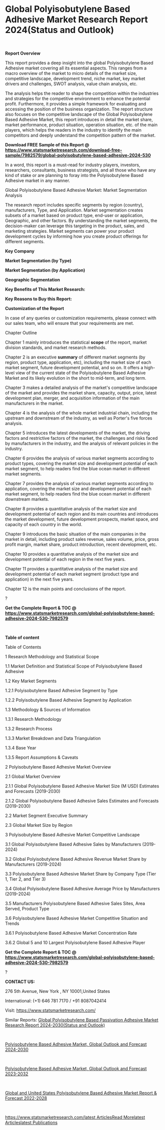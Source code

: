 <h1>Global Polyisobutylene Based Adhesive Market Research Report 2024(Status and Outlook)</h1><br/><p><strong>Report Overview</strong></p>
 
 
 
 <p>This report provides a deep insight into the global Polyisobutylene Based Adhesive market covering all its essential aspects. This ranges from a macro overview of the market to micro details of the market size, competitive landscape, development trend, niche market, key market drivers and challenges, SWOT analysis, value chain analysis, etc.</p>
 
 
 
 <p>The analysis helps the reader to shape the competition within the industries and strategies for the competitive environment to enhance the potential profit. Furthermore, it provides a simple framework for evaluating and accessing the position of the business organization. The report structure also focuses on the competitive landscape of the Global Polyisobutylene Based Adhesive Market, this report introduces in detail the market share, market performance, product situation, operation situation, etc. of the main players, which helps the readers in the industry to identify the main competitors and deeply understand the competition pattern of the market.</p>
 
 
 
 <p><strong>Download FREE Sample of this Report @ <a href="https://www.statsmarketresearch.com/download-free-sample/7982579/global-polyisobutylene-based-adhesive-2024-530">https://www.statsmarketresearch.com/download-free-sample/7982579/global-polyisobutylene-based-adhesive-2024-530</a></strong></p>
 
 
 
 <p>In a word, this report is a must-read for industry players, investors, researchers, consultants, business strategists, and all those who have any kind of stake or are planning to foray into the Polyisobutylene Based Adhesive market in any manner.</p>
 
 
 
 <p>Global Polyisobutylene Based Adhesive Market: Market Segmentation Analysis</p>
 
 
 
 <p>The research report includes specific segments by region (country), manufacturers, Type, and Application. Market segmentation creates subsets of a market based on product type, end-user or application, Geographic, and other factors. By understanding the market segments, the decision-maker can leverage this targeting in the product, sales, and marketing strategies. Market segments can power your product development cycles by informing how you create product offerings for different segments.</p>
 
 
 
 <p><strong>Key Company</strong></p>
 
 
 
 <p><strong>Market Segmentation (by Type)</strong></p>
 
 
 
 <p><strong>Market Segmentation (<strong>by Application</strong>)</strong></p>
 
 
 
 <p><strong>Geographic Segmentation</strong></p>
 
 
 
 <p><strong>Key Benefits of This Market Research:</strong></p>
 
 
 
 <p><strong>Key <strong>Reasons to Buy</strong> this Report:</strong></p>
 
 
 
 <p><strong>Customization of the Report</strong></p>
 
 
 
 <p>In case of any queries or customization requirements, please connect with our sales team, who will ensure that your requirements are met.</p>
 
 
 
 <p>Chapter Outline</p>
 
 
 
 <p>Chapter 1 mainly introduces the statistical <strong>scope</strong> of the report, market division standards, and market research methods.</p>
 
 
 
 <p>Chapter 2 is an executive <strong>summary</strong> of different market segments (by region, product type, application, etc), including the market size of each market segment, future development potential, and so on. It offers a high-level view of the current state of the Polyisobutylene Based Adhesive Market and its likely evolution in the short to mid-term, and long term.</p>
 
 
 
 <p>Chapter 3 makes a detailed analysis of the market&#39;s competitive landscape of the market and provides the market share, capacity, output, price, latest development plan, merger, and acquisition information of the main manufacturers in the market.</p>
 
 
 
 <p>Chapter 4 is the analysis of the whole market industrial chain, including the upstream and downstream of the industry, as well as Porter&#39;s five forces analysis.</p>
 
 
 
 <p>Chapter 5 introduces the latest developments of the market, the driving factors and restrictive factors of the market, the challenges and risks faced by manufacturers in the industry, and the analysis of relevant policies in the industry.</p>
 
 
 
 <p>Chapter 6 provides the analysis of various market segments according to product types, covering the market size and development potential of each market segment, to help readers find the blue ocean market in different market segments.</p>
 
 
 
 <p>Chapter 7 provides the analysis of various market segments according to application, covering the market size and development potential of each market segment, to help readers find the blue ocean market in different downstream markets.</p>
 
 
 
 <p>Chapter 8 provides a quantitative analysis of the market size and development potential of each region and its main countries and introduces the market development, future development prospects, market space, and capacity of each country in the world.</p>
 
 
 
 <p>Chapter 9 introduces the basic situation of the main companies in the market in detail, including product sales revenue, sales volume, price, gross profit margin, market share, product introduction, recent development, etc.</p>
 
 
 
 <p>Chapter 10 provides a quantitative analysis of the market size and development potential of each region in the next five years.</p>
 
 
 
 <p>Chapter 11 provides a quantitative analysis of the market size and development potential of each market segment (product type and application) in the next five years.</p>
 
 
 
 <p>Chapter 12 is the main points and conclusions of the report.</p>
 
 
 
 <p>? </p>
 
 
 
 <div><b>Get the Complete Report & TOC @ <a href="https://www.statsmarketresearch.com/global-polyisobutylene-based-adhesive-2024-530-7982579">https://www.statsmarketresearch.com/global-polyisobutylene-based-adhesive-2024-530-7982579</a></b></div>
 
 
 
 <p><br />
 
 <b>Table of content</b></p>
 
 
 
 <p>Table of Contents<br />
 
 1 Research Methodology and Statistical Scope<br />
 
 1.1 Market Definition and Statistical Scope of Polyisobutylene Based Adhesive<br />
 
 1.2 Key Market Segments<br />
 
 1.2.1 Polyisobutylene Based Adhesive Segment by Type<br />
 
 1.2.2 Polyisobutylene Based Adhesive Segment by Application<br />
 
 1.3 Methodology & Sources of Information<br />
 
 1.3.1 Research Methodology<br />
 
 1.3.2 Research Process<br />
 
 1.3.3 Market Breakdown and Data Triangulation<br />
 
 1.3.4 Base Year<br />
 
 1.3.5 Report Assumptions & Caveats<br />
 
 2 Polyisobutylene Based Adhesive Market Overview<br />
 
 2.1 Global Market Overview<br />
 
 2.1.1 Global Polyisobutylene Based Adhesive Market Size (M USD) Estimates and Forecasts (2019-2030)<br />
 
 2.1.2 Global Polyisobutylene Based Adhesive Sales Estimates and Forecasts (2019-2030)<br />
 
 2.2 Market Segment Executive Summary<br />
 
 2.3 Global Market Size by Region<br />
 
 3 Polyisobutylene Based Adhesive Market Competitive Landscape<br />
 
 3.1 Global Polyisobutylene Based Adhesive Sales by Manufacturers (2019-2024)<br />
 
 3.2 Global Polyisobutylene Based Adhesive Revenue Market Share by Manufacturers (2019-2024)<br />
 
 3.3 Polyisobutylene Based Adhesive Market Share by Company Type (Tier 1, Tier 2, and Tier 3)<br />
 
 3.4 Global Polyisobutylene Based Adhesive Average Price by Manufacturers (2019-2024)<br />
 
 3.5 Manufacturers Polyisobutylene Based Adhesive Sales Sites, Area Served, Product Type<br />
 
 3.6 Polyisobutylene Based Adhesive Market Competitive Situation and Trends<br />
 
 3.6.1 Polyisobutylene Based Adhesive Market Concentration Rate<br />
 
 3.6.2 Global 5 and 10 Largest Polyisobutylene Based Adhesive Player</p>
 
 
 
 <div><b>Get the Complete Report & TOC @ <a href="https://www.statsmarketresearch.com/global-polyisobutylene-based-adhesive-2024-530-7982579">https://www.statsmarketresearch.com/global-polyisobutylene-based-adhesive-2024-530-7982579</a></b></div>
 
 
 
 <p>? </p>
 
 
 
 <p><b>CONTACT US:</b><br />
 
 276 5th Avenue, New York , NY 10001,United States<br />
 
 International: (+1) 646 781 7170 / +91 8087042414<br />
 
 Visit: <a href="https://www.statsmarketresearch.com/">https://www.statsmarketresearch.com/</a><br />
 
 Similar Reports: <a href="https://www.statsmarketresearch.com/global-polyisobutylene-based-adhesive-2024-530-7982579">Global Polyisobutylene Based Passivation Adhesive Market Research Report 2024-2030(Status and Outlook)</a><br />
 
 <br />
 
 <a href="https://www.statsmarketresearch.com/global-polyisobutylene-based-adhesive-2024-530-7982579">Polyisobutylene Based Adhesive Market, Global Outlook and Forecast 2024-2030</a><br />
 
 <br />
 
 <a href="https://www.statsmarketresearch.com/global-polyisobutylene-based-adhesive-2024-530-7982579">Polyisobutylene Based Adhesive Market, Global Outlook and Forecast 2023-2032</a><br />
 
 <br />
 
 <a href="https://www.statsmarketresearch.com/global-polyisobutylene-based-adhesive-2024-530-7982579">Global and United States Polyisobutylene Based Adhesive Market Report & Forecast 2022-2028</a><br />
 
 <br />
 
 <a href="https://gyeongbokgung.com">https://www.statsmarketresearch.com/</a><a href="https://hallyeomaritime.com">latest Articles</a><a href="https://jingwansa.com">Read More</a><a href="https://nguoiviet.jp/">latest Articles</a><a href="https://www.intelmarketresearch.com/">latest Publications</a></p>